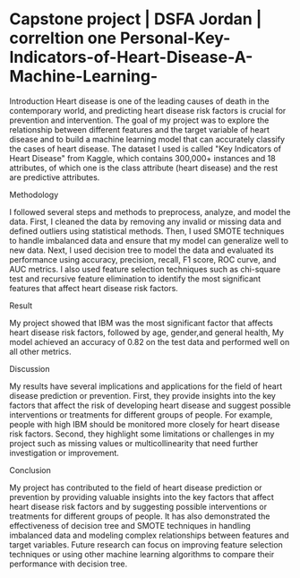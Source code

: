 # Capstone project | DSFA Jordan | correltion one Personal-Key-Indicators-of-Heart-Disease-A-Machine-Learning-

Introduction
Heart disease is one of the leading causes of death in the contemporary world, and predicting heart disease risk factors is crucial for prevention and intervention. The goal of my project was to explore the relationship between different features and the target variable of heart disease and to build a machine learning model that can accurately classify the cases of heart disease. The dataset I used is called "Key Indicators of Heart Disease" from Kaggle,  which contains 300,000+ instances and 18 attributes, of which one is the class attribute (heart disease) and the rest are predictive attributes.

Methodology

I followed several steps and methods to preprocess, analyze, and model the data. First, I cleaned the data by removing any invalid or missing data and defined outliers using statistical methods. Then, I used SMOTE techniques to handle imbalanced data and ensure that my model can generalize well to new data. Next, I used decision  tree to model the data and evaluated its performance using accuracy, precision, recall, F1 score, ROC curve, and AUC metrics. I also used feature selection techniques such as chi-square test and recursive feature elimination to identify the most significant features that affect heart disease risk factors.

Result

My project showed that IBM was the most significant factor that affects heart disease risk factors, followed by age, gender,and  general health,  My model achieved an accuracy of 0.82 on the test data and performed well on all other metrics. 

Discussion

My results have several implications and applications for the field of heart disease prediction or prevention. First, they provide insights into the key factors that affect the risk of developing heart disease and suggest possible interventions or treatments for different groups of people. For example, people with high IBM  should be monitored more closely for heart disease risk factors. Second, they highlight some limitations or challenges in my project such as missing values or multicollinearity that need further investigation or improvement.

Conclusion

My project has contributed to the field of heart disease prediction or prevention by providing valuable insights into the key factors that affect heart disease risk factors and by suggesting possible interventions or treatments for different groups of people. It has also demonstrated the effectiveness of decision tree  and SMOTE techniques in handling imbalanced data and modeling complex relationships between features and target variables. Future research can focus on improving feature selection techniques or using other machine learning algorithms to compare their performance with decision tree.


